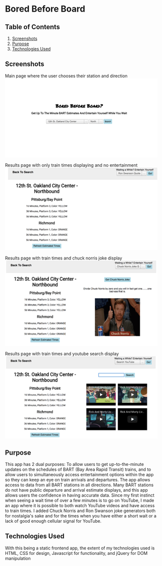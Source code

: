 Bored Before Board
==================

Table of Contents
-----------------
1. [Screenshots](https://github.com/bosoxfan3/BoredBeforeBoard#screenshots)
2. [Purpose](https://github.com/bosoxfan3/BoredBeforeBoard#purpose)
3. [Technologies Used](https://github.com/bosoxfan3/BoredBeforeBoard#technologies-used)

Screenshots
-----------
Main page where the user chooses their station and direction
![Main page](/screenshots/1.png)

Results page with only train times displaying and no entertainment
![Results page with no entertainment](/screenshots/2.png)

Results page with train times and chuck norris joke display
![Results page with train times and chuck norris display](/screenshots/3.png)

Results page with train times and youtube search display
![Results page with train times and youtube search display](/screenshots/4.png)

Purpose
-------
This app has 2 dual purposes: To allow users to get up-to-the-minute updates
on the schedules of BART (Bay Area Rapid Transit) trains, and to allow users
to simultaneously access entertainment options within the app so they can
keep an eye on train arrivals and departures. The app allows access to data from 
all BART stations in all directions. Many BART stations do not have public
departure and arrival estimate displays, and this app allows users the confidence
in having accurate data.
Since my first instinct when seeing a wait time of over a few minutes is to
go on YouTube, I made an app where it is possible to both watch YouTube videos and 
have access to train times. I added Chuck Norris and Ron Swanson joke generators
both for nostalgia's sake and for the times when you have either a short wait or
a lack of good enough cellular signal for YouTube.

Technologies Used
-----------------
With this being a static frontend app, the extent of my technologies used is
HTML, CSS for design, Javascript for functionality, and jQuery for DOM manipulation